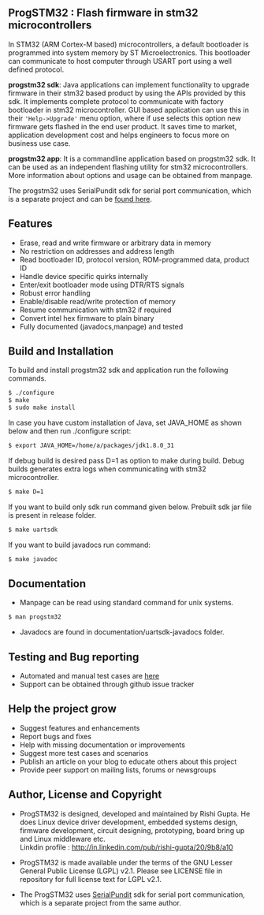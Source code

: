 ProgSTM32 : Flash firmware in stm32 microcontrollers
-----------------------------------

In STM32 (ARM Cortex-M based) microcontrollers, a default bootloader is programmed into system memory by ST Microelectronics. This bootloader can communicate to host computer through USART port using a well defined protocol.

**progstm32 sdk**: Java applications can implement functionality to upgrade firmware in their stm32 based product by using the APIs provided by this sdk. It implements complete protocol to communicate with factory bootloader in stm32 microcontroller. GUI based application can use this in their `'Help->Upgrade'` menu option, where if use selects this option new firmware gets flashed in the end user product. It saves time to market, application development cost and helps engineers to focus more on business use case.

**progstm32 app**: It is a commandline application based on progstm32 sdk. It can be used as an independent flashing utility for stm32 microcontrollers. More information about options and usage can be obtained from manpage.

The progstm32 uses SerialPundit sdk for serial port communication, which is a separate project and can be [found here](https://github.com/RishiGupta12/SerialPundit).

## Features
- Erase, read and write firmware or arbitrary data in memory
- No restriction on addresses and address length
- Read bootloader ID, protocol version, ROM-programmed data, product ID
- Handle device specific quirks internally
- Enter/exit bootloader mode using DTR/RTS signals
- Robust error handling
- Enable/disable read/write protection of memory
- Resume communication with stm32 if required
- Convert intel hex firmware to plain binary
- Fully documented (javadocs,manpage) and tested

## Build and Installation
To build and install progstm32 sdk and application run the following commands.

```sh
$ ./configure
$ make
$ sudo make install
```

In case you have custom installation of Java, set JAVA_HOME as shown below and then run ./configure script:
```sh
$ export JAVA_HOME=/home/a/packages/jdk1.8.0_31
```

If debug build is desired pass D=1 as option to make during build. Debug builds generates extra logs when communicating with stm32 microcontroller.
```sh
$ make D=1
```

If you want to build only sdk run command given below. Prebuilt sdk jar file is present in release folder.
```sh
$ make uartsdk
```

If you want to build javadocs run command:
```sh
$ make javadoc
```

## Documentation
- Manpage can be read using standard command for unix systems.
```sh
$ man progstm32
```
- Javadocs are found in documentation/uartsdk-javadocs folder.

## Testing and Bug reporting
- Automated and manual test cases are [here](tests)
- Support can be obtained through github issue tracker

## Help the project grow
- Suggest features and enhancements
- Report bugs and fixes
- Help with missing documentation or improvements
- Suggest more test cases and scenarios
- Publish an article on your blog to educate others about this project
- Provide peer support on mailing lists, forums or newsgroups

## Author, License and Copyright
- ProgSTM32 is designed, developed and maintained by Rishi Gupta. He does Linux device driver development, embedded systems design, firmware development, circuit designing, prototyping, board bring up and Linux middleware etc.     
  Linkdin profile : http://in.linkedin.com/pub/rishi-gupta/20/9b8/a10    
  
- ProgSTM32 is made available under the terms of the GNU Lesser General Public License (LGPL) v2.1. Please see LICENSE file in repository for full license text for LGPL v2.1.

- The ProgSTM32 uses [SerialPundit](https://github.com/RishiGupta12/SerialPundit) sdk for serial port communication, which is a separate project from the same author.
